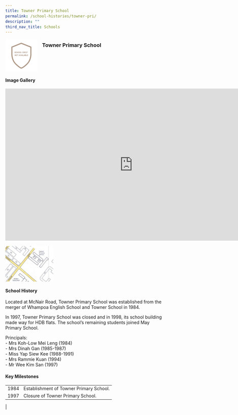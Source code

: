 ```yaml
---
title: Towner Primary School
permalink: /school-histories/towner-pri/
description: ""
third_nav_title: Schools
---
```

<img align="left" style="width:20%;margin-right:15px;" src="/images/townerpri1.png">

### **Towner Primary School**

<br clear="left">

#### **Image Gallery**
<iframe src="https://docs.google.com/presentation/d/e/2PACX-1vR0U3Edw-tMafD9q1qbb5q4pyeko39dr2xxT88b4AcBE0N4Pkwk4ik6nPpSzokHyYknQ6VRCmfj5ez9/embed?start=false&amp;loop=true&amp;delayms=5000" frameborder="0" width="800" height="479" allowfullscreen="true"></iframe>

<p><a href="/images/townerpri2.jpg">  
<img align="left" style="width:30%;margin-right:15px;" src="/images/townerpri2.jpg">
</a></p>

<br clear="left">

#### **School History**
Located at McNair Road, Towner Primary School was established from the merger of Whampoa English School and Towner School in 1984.

In 1997, Towner Primary School was closed and in 1998, its school building made way for HDB flats. The school’s remaining students joined May Primary School.

Principals:<br>
\- Mrs Koh-Low Mei Leng (1984)<br>
\- Mrs Dinah Gan (1985-1987)<br>
\- Miss Yap Siew Kee (1988-1991)<br>
\- Mrs Rammie Kuan (1994)<br>
\- Mr Wee Kim San (1997)

#### **Key Milestones**

|  |  |
|:---:|---|
| 1984 | Establishment of Towner Primary School. |
| 1997 | Closure of Towner Primary School. |
|



<br clear="left">